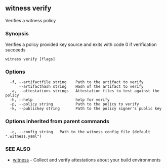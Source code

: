 ## witness verify

Verifies a witness policy

### Synopsis

Verifies a policy provided key source and exits with code 0 if verification succeeds

```
witness verify [flags]
```

### Options

```
  -f, --artifactfile string    Path to the artifact to verify
      --artifacthash string    Hash of the artifact to verify
  -a, --attestations strings   Attestation files to test against the policy
  -h, --help                   help for verify
  -p, --policy string          Path to the policy to verify
  -k, --publickey string       Path to the policy signer's public key
```

### Options inherited from parent commands

```
  -c, --config string   Path to the witness config file (default ".witness.yaml")
```

### SEE ALSO

* [witness](witness.md)	 - Collect and verify attestations about your build environments

